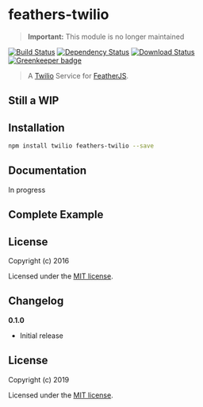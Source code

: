 # feathers-twilio

> __Important:__ This module is no longer maintained

[![Build Status](https://travis-ci.org/feathersjs-ecosystem/feathers-twilio.png?branch=master)](https://travis-ci.org/feathersjs-ecosystem/feathers-twilio)
[![Dependency Status](https://img.shields.io/david/feathersjs/feathers-twilio.svg?style=flat-square)](https://david-dm.org/feathersjs/feathers-twilio)
[![Download Status](https://img.shields.io/npm/dm/feathers-twilio.svg?style=flat-square)](https://www.npmjs.com/package/feathers-twilio) [![Greenkeeper badge](https://badges.greenkeeper.io/feathersjs-ecosystem/feathers-twilio.svg)](https://greenkeeper.io/)

> A [Twilio](https://www.twilio.com) Service for [FeatherJS](https://github.com/feathersjs).

## Still a WIP

## Installation

```bash
npm install twilio feathers-twilio --save
```

## Documentation

In progress

## Complete Example


## License

Copyright (c) 2016

Licensed under the [MIT license](LICENSE).


## Changelog

__0.1.0__

- Initial release

## License

Copyright (c) 2019

Licensed under the [MIT license](LICENSE).
